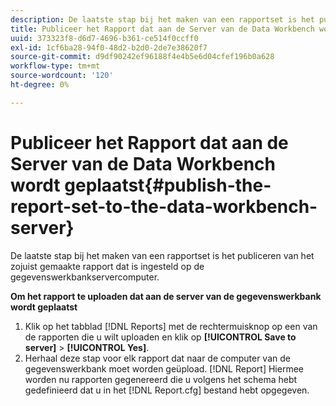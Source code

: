 ```yaml
---
description: De laatste stap bij het maken van een rapportset is het publiceren van het zojuist gemaakte rapport dat is ingesteld op de gegevenswerkbankservercomputer.
title: Publiceer het Rapport dat aan de Server van de Data Workbench wordt geplaatst
uuid: 373323f8-d6d7-4696-b361-ce514f0ccff0
exl-id: 1cf6ba28-94f0-48d2-b2d0-2de7e38620f7
source-git-commit: d9df90242ef96188f4e4b5e6d04cfef196b0a628
workflow-type: tm+mt
source-wordcount: '120'
ht-degree: 0%

---
```


# Publiceer het Rapport dat aan de Server van de Data Workbench wordt geplaatst{#publish-the-report-set-to-the-data-workbench-server}

De laatste stap bij het maken van een rapportset is het publiceren van het zojuist gemaakte rapport dat is ingesteld op de gegevenswerkbankservercomputer.

**Om het rapport te uploaden dat aan de server van de gegevenswerkbank wordt geplaatst**

1. Klik op het tabblad [!DNL Reports] met de rechtermuisknop op een van de rapporten die u wilt uploaden en klik op **[!UICONTROL Save to server]** > **[!UICONTROL Yes]**.
1. Herhaal deze stap voor elk rapport dat naar de computer van de gegevenswerkbank moet worden geüpload.
   [!DNL Report] Hiermee worden nu rapporten gegenereerd die u volgens het schema hebt gedefinieerd dat u in het  [!DNL Report.cfg] bestand hebt opgegeven.
